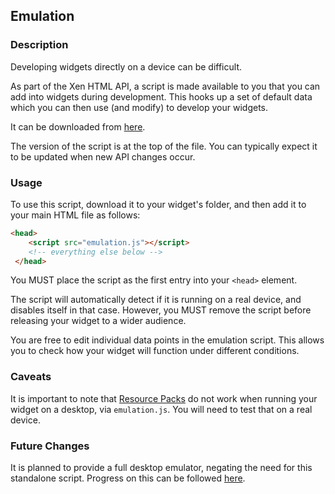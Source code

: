## Emulation
### Description

Developing widgets directly on a device can be difficult.

As part of the Xen HTML API, a script is made available to you that you can add into widgets during development. This hooks up a set of default data which you can then use (and modify) to develop your widgets.

It can be downloaded from [here](https://raw.githubusercontent.com/Matchstic/libwidgetinfo/master/emulation/emulation.js).

The version of the script is at the top of the file. You can typically expect it to be updated when new API changes occur.

### Usage

To use this script, download it to your widget's folder, and then add it to your main HTML file as follows:

```html
<head>
    <script src="emulation.js"></script>
    <!-- everything else below -->
 </head>
 ```

 You MUST place the script as the first entry into your `<head>` element.

 The script will automatically detect if it is running on a real device, and disables itself in that case. However, you MUST remove the script before releasing your widget to a wider audience.

 You are free to edit individual data points in the emulation script. This allows you to check how your widget will function under different conditions.

 ### Caveats

 It is important to note that [Resource Packs](resource-packs.html) do not work when running your widget on a desktop, via `emulation.js`. You will need to test that on a real device.

 ### Future Changes

 It is planned to provide a full desktop emulator, negating the need for this standalone script. Progress on this can be followed [here](https://github.com/Matchstic/Xen-HTML/issues/125).